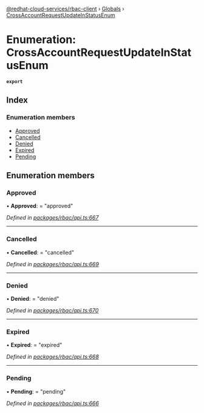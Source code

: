 [@redhat-cloud-services/rbac-client](../README.md) › [Globals](../globals.md) › [CrossAccountRequestUpdateInStatusEnum](crossaccountrequestupdateinstatusenum.md)

# Enumeration: CrossAccountRequestUpdateInStatusEnum

**`export`** 

## Index

### Enumeration members

* [Approved](crossaccountrequestupdateinstatusenum.md#approved)
* [Cancelled](crossaccountrequestupdateinstatusenum.md#cancelled)
* [Denied](crossaccountrequestupdateinstatusenum.md#denied)
* [Expired](crossaccountrequestupdateinstatusenum.md#expired)
* [Pending](crossaccountrequestupdateinstatusenum.md#pending)

## Enumeration members

###  Approved

• **Approved**: = "approved"

*Defined in [packages/rbac/api.ts:667](https://github.com/fhlavac/javascript-clients/blob/master/packages/rbac/api.ts#L667)*

___

###  Cancelled

• **Cancelled**: = "cancelled"

*Defined in [packages/rbac/api.ts:669](https://github.com/fhlavac/javascript-clients/blob/master/packages/rbac/api.ts#L669)*

___

###  Denied

• **Denied**: = "denied"

*Defined in [packages/rbac/api.ts:670](https://github.com/fhlavac/javascript-clients/blob/master/packages/rbac/api.ts#L670)*

___

###  Expired

• **Expired**: = "expired"

*Defined in [packages/rbac/api.ts:668](https://github.com/fhlavac/javascript-clients/blob/master/packages/rbac/api.ts#L668)*

___

###  Pending

• **Pending**: = "pending"

*Defined in [packages/rbac/api.ts:666](https://github.com/fhlavac/javascript-clients/blob/master/packages/rbac/api.ts#L666)*
